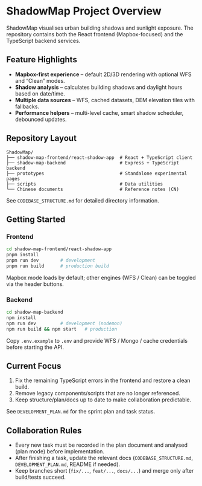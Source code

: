 # ShadowMap Project Overview

ShadowMap visualises urban building shadows and sunlight exposure. The repository contains both the React frontend (Mapbox-focused) and the TypeScript backend services.

## Feature Highlights

- **Mapbox-first experience** – default 2D/3D rendering with optional WFS and “Clean” modes.
- **Shadow analysis** – calculates building shadows and daylight hours based on date/time.
- **Multiple data sources** – WFS, cached datasets, DEM elevation tiles with fallbacks.
- **Performance helpers** – multi-level cache, smart shadow scheduler, debounced updates.

## Repository Layout

```
ShadowMap/
├── shadow-map-frontend/react-shadow-app  # React + TypeScript client
├── shadow-map-backend                    # Express + TypeScript backend
├── prototypes                            # Standalone experimental pages
├── scripts                               # Data utilities
└── Chinese documents                     # Reference notes (CN)
```

See `CODEBASE_STRUCTURE.md` for detailed directory information.

## Getting Started

### Frontend

```bash
cd shadow-map-frontend/react-shadow-app
pnpm install
pnpm run dev        # development
pnpm run build      # production build
```

Mapbox mode loads by default; other engines (WFS / Clean) can be toggled via the header buttons.

### Backend

```bash
cd shadow-map-backend
npm install
npm run dev         # development (nodemon)
npm run build && npm start   # production
```

Copy `.env.example` to `.env` and provide WFS / Mongo / cache credentials before starting the API.

## Current Focus

1. Fix the remaining TypeScript errors in the frontend and restore a clean build.
2. Remove legacy components/scripts that are no longer referenced.
3. Keep structure/plan/docs up to date to make collaboration predictable.

See `DEVELOPMENT_PLAN.md` for the sprint plan and task status.

## Collaboration Rules

- Every new task must be recorded in the plan document and analysed (plan mode) before implementation.
- After finishing a task, update the relevant docs (`CODEBASE_STRUCTURE.md`, `DEVELOPMENT_PLAN.md`, README if needed).
- Keep branches short (`fix/...`, `feat/...`, `docs/...`) and merge only after build/tests succeed.
